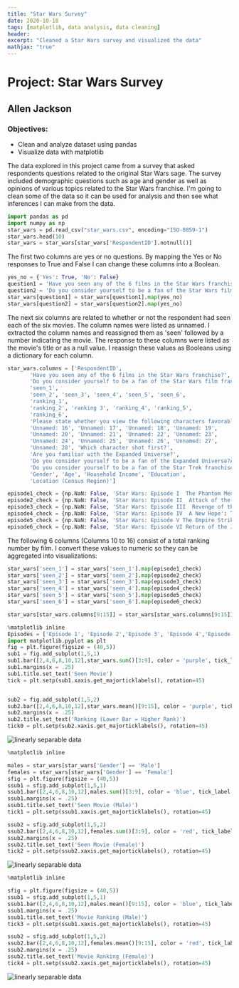 ```yaml
---
title: "Star Wars Survey"
date: 2020-10-18
tags: [matplotlib, data analysis, data cleaning]
header:
excerpt: "Cleaned a Star Wars survey and visualized the data"
mathjax: "true"
---
```


# Project: Star Wars Survey
## Allen Jackson
### Objectives:
- Clean and analyze dataset using pandas
- Visualize data with matplotlib


The data explored in this project came from a survey that asked respondents questions related to the original Star Wars sage. The survey included demographic questions such as age and gender as well as opinions of various topics related to the Star Wars franchise. I'm going to clean some of the data so it can be used for analysis and then see what inferences I can make from the data.


```python
import pandas as pd
import numpy as np
star_wars = pd.read_csv("star_wars.csv", encoding="ISO-8859-1")
star_wars.head(10)
star_wars = star_wars[star_wars['RespondentID'].notnull()]
```

The first two columns are yes or no questions. By mapping the Yes or No responses to True and False I can change these columns into a Boolean.


```python
yes_no = {'Yes': True, 'No': False}
question1 = 'Have you seen any of the 6 films in the Star Wars franchise?'
question2 = 'Do you consider yourself to be a fan of the Star Wars film franchise?'
star_wars[question1] = star_wars[question1].map(yes_no)
star_wars[question2] = star_wars[question2].map(yes_no)
```

The next six columns are related to whether or not the respondent had seen each of the six movies. The column names were listed as unnamed. I extracted the column names and reassigned them as 'seen' followed by a number indicating the movie. The response to these columns were listed as the movie's title or as a null value. I reassign these values as Booleans using a dictionary for each column.


```python
star_wars.columns = ['RespondentID',
       'Have you seen any of the 6 films in the Star Wars franchise?',
       'Do you consider yourself to be a fan of the Star Wars film franchise?',
       'seen_1',
       'seen_2', 'seen_3', 'seen_4', 'seen_5', 'seen_6',
       'ranking_1',
       'ranking_2', 'ranking 3', 'ranking_4', 'ranking_5',
       'ranking_6',
       'Please state whether you view the following characters favorably, unfavorably, or are unfamiliar with him/her.',
       'Unnamed: 16', 'Unnamed: 17', 'Unnamed: 18', 'Unnamed: 19',
       'Unnamed: 20', 'Unnamed: 21', 'Unnamed: 22', 'Unnamed: 23',
       'Unnamed: 24', 'Unnamed: 25', 'Unnamed: 26', 'Unnamed: 27',
       'Unnamed: 28', 'Which character shot first?',
       'Are you familiar with the Expanded Universe?',
       'Do you consider yourself to be a fan of the Expanded Universe?ÂÃ¦',
       'Do you consider yourself to be a fan of the Star Trek franchise?',
       'Gender', 'Age', 'Household Income', 'Education',
       'Location (Census Region)']
```


```python
episode1_check = {np.NaN: False, 'Star Wars: Episode I  The Phantom Menace': True}
episode2_check = {np.NaN: False, 'Star Wars: Episode II  Attack of the Clones': True}
episode3_check = {np.NaN: False, 'Star Wars: Episode III  Revenge of the Sith': True}
episode4_check = {np.NaN: False, 'Star Wars: Episode IV  A New Hope': True}
episode5_check = {np.NaN: False, 'Star Wars: Episode V The Empire Strikes Back': True}
episode6_check = {np.NaN: False, 'Star Wars: Episode VI Return of the Jedi': True}
```

The following 6 columns (Columns 10 to 16) consist of a total ranking number by film. I convert these values to numeric so they can be aggregated into visualizations:


```python
star_wars['seen_1'] = star_wars['seen_1'].map(episode1_check)
star_wars['seen_2'] = star_wars['seen_2'].map(episode2_check)
star_wars['seen_3'] = star_wars['seen_3'].map(episode3_check)
star_wars['seen_4'] = star_wars['seen_4'].map(episode4_check)
star_wars['seen_5'] = star_wars['seen_5'].map(episode5_check)
star_wars['seen_6'] = star_wars['seen_6'].map(episode6_check)
```


```python
star_wars[star_wars.columns[9:15]] = star_wars[star_wars.columns[9:15]].astype(float)
```


```python
%matplotlib inline
Episodes = ['Episode 1', 'Episode 2','Episode 3', 'Episode 4','Episode 5', 'Episode 6']
import matplotlib.pyplot as plt
fig = plt.figure(figsize = (40,5))
sub1 = fig.add_subplot(1,5,1)
sub1.bar([2,4,6,8,10,12],star_wars.sum()[3:9], color = 'purple', tick_label = Episodes )
sub1.margins(x = .25)
sub1.title.set_text('Seen Movie')
tick = plt.setp(sub1.xaxis.get_majorticklabels(), rotation=45)


sub2 = fig.add_subplot(1,5,2)
sub2.bar([2,4,6,8,10,12],star_wars.mean()[9:15], color = 'purple', tick_label = Episodes )
sub2.margins(x = .25)
sub2.title.set_text('Ranking (Lower Bar = Higher Rank)')
tick0 = plt.setp(sub2.xaxis.get_majorticklabels(), rotation=45)
```


<img src="{{ site.url }}{{ site.baseurl }}/images/Starwars/image1.png" alt="linearly separable data">



```python
%matplotlib inline

males = star_wars[star_wars['Gender'] == 'Male']
females = star_wars[star_wars['Gender'] == 'Female']
sfig = plt.figure(figsize = (40,5))
ssub1 = sfig.add_subplot(1,5,1)
ssub1.bar([2,4,6,8,10,12],males.sum()[3:9], color = 'blue', tick_label = Episodes )
ssub1.margins(x = .25)
ssub1.title.set_text('Seen Movie (Male)')
tick1 = plt.setp(ssub1.xaxis.get_majorticklabels(), rotation=45)

ssub2 = sfig.add_subplot(1,5,2)
ssub2.bar([2,4,6,8,10,12],females.sum()[3:9], color = 'red', tick_label = Episodes )
ssub2.margins(x = .25)
ssub2.title.set_text('Seen Movie (Female)')
tick2 = plt.setp(ssub2.xaxis.get_majorticklabels(), rotation=45)

```


<img src="{{ site.url }}{{ site.baseurl }}/images/Starwars/image2.png" alt="linearly separable data">



```python
%matplotlib inline

sfig = plt.figure(figsize = (40,5))
ssub1 = sfig.add_subplot(1,5,1)
ssub1.bar([2,4,6,8,10,12],males.mean()[9:15], color = 'blue', tick_label = Episodes )
ssub1.margins(x = .25)
ssub1.title.set_text('Movie Ranking (Male)')
tick3 = plt.setp(ssub1.xaxis.get_majorticklabels(), rotation=45)

ssub2 = sfig.add_subplot(1,5,2)
ssub2.bar([2,4,6,8,10,12],females.mean()[9:15], color = 'red', tick_label = Episodes )
ssub2.margins(x = .25)
ssub2.title.set_text('Movie Ranking (Female)')
tick4 = plt.setp(ssub2.xaxis.get_majorticklabels(), rotation=45)
```


<img src="{{ site.url }}{{ site.baseurl }}/images/Starwars/image3.png" alt="linearly separable data">
